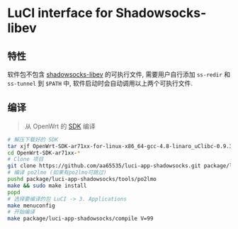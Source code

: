 LuCI interface for Shadowsocks-libev
===

特性
---

软件包不包含 [shadowsocks-libev][L] 的可执行文件, 需要用户自行添加 `ss-redir` 和 `ss-tunnel` 到 `$PATH` 中, 软件启动时会自动调用以上两个可执行文件.  

编译
---
 > 从 OpenWrt 的 [SDK][S] 编译  

```bash
# 解压下载好的 SDK
tar xjf OpenWrt-SDK-ar71xx-for-linux-x86_64-gcc-4.8-linaro_uClibc-0.9.33.2.tar.bz2
cd OpenWrt-SDK-ar71xx-*
# Clone 项目
git clone https://github.com/aa65535/luci-app-shadowsocks.git package/luci-app-shadowsocks
# 编译 po2lmo (如果有po2lmo可跳过)
pushd package/luci-app-shadowsocks/tools/po2lmo
make && sudo make install
popd
# 选择要编译的包 LuCI -> 3. Applications
make menuconfig
# 开始编译
make package/luci-app-shadowsocks/compile V=99
```


  [L]: https://github.com/shadowsocks/shadowsocks-libev
  [S]: http://wiki.openwrt.org/doc/howto/obtain.firmware.sdk
